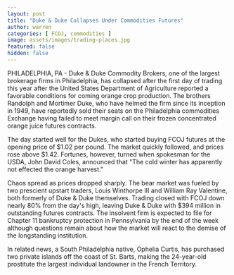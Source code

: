 ```yaml
---
layout: post
title: "Duke & Duke Collapses Under Commodities Futures"
author: warren
categories: [ FCOJ, commodities ]
image: assets/images/trading-places.jpg
featured: false
hidden: false
---
```


PHILADELPHIA, PA - Duke & Duke Commodity Brokers, one of the largest brokerage firms in Philadelphia, has collapsed after the first day of trading this year after the United States Department of Agriculture reported a favorable conditions for coming orange crop production. The brothers Randolph and Mortimer Duke, who have helmed the firm since its inception in 1949, have reportedly sold their seats on the Philadelphia commodities Exchange having failed to meet margin call on their frozen concentrated orange juice futures contracts.

The day started well for the Dukes, who started buying FCOJ futures at the opening price of $1.02 per pound. The market quickly followed, and  prices rose above $1.42. Fortunes, however, turned when spokesman for the USDA, John David Coles, announced that "The cold winter has apparently not effected the orange harvest."

Chaos spread as prices dropped sharply. The bear market was fueled by two prescient upstart traders, Louis Winthorpe III and William Ray Valentine, both formerly of Duke & Duke themselves. Trading closed with FCOJ down nearly 80% from the day's high, leaving Duke & Duke with $394 million in outstanding futures contracts. The insolvent firm is expected to file for Chapter 11 bankruptcy protection in Pennsylvania by the end of the week although questions remain about how the market will react to the demise of the longstanding institution.

In related news, a South Philadelphia native, Ophelia Curtis, has purchased two private islands off the coast of St. Barts, making the 24-year-old prostitute the largest individual landowner in the French Territory.

